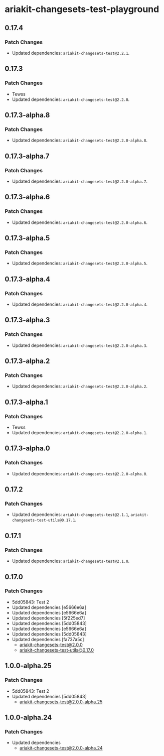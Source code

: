 # ariakit-changesets-test-playground

## 0.17.4

### Patch Changes

- Updated dependencies: `ariakit-changesets-test@2.2.1`.

## 0.17.3

### Patch Changes

- Tewss
- Updated dependencies: `ariakit-changesets-test@2.2.0`.

## 0.17.3-alpha.8

### Patch Changes

- Updated dependencies: `ariakit-changesets-test@2.2.0-alpha.8`.

## 0.17.3-alpha.7

### Patch Changes

- Updated dependencies: `ariakit-changesets-test@2.2.0-alpha.7`.

## 0.17.3-alpha.6

### Patch Changes

- Updated dependencies: `ariakit-changesets-test@2.2.0-alpha.6`.

## 0.17.3-alpha.5

### Patch Changes

- Updated dependencies: `ariakit-changesets-test@2.2.0-alpha.5`.

## 0.17.3-alpha.4

### Patch Changes

- Updated dependencies: `ariakit-changesets-test@2.2.0-alpha.4`.

## 0.17.3-alpha.3

### Patch Changes

- Updated dependencies: `ariakit-changesets-test@2.2.0-alpha.3`.

## 0.17.3-alpha.2

### Patch Changes

- Updated dependencies: `ariakit-changesets-test@2.2.0-alpha.2`.

## 0.17.3-alpha.1

### Patch Changes

- Tewss
- Updated dependencies: `ariakit-changesets-test@2.2.0-alpha.1`.

## 0.17.3-alpha.0

### Patch Changes

- Updated dependencies: `ariakit-changesets-test@2.2.0-alpha.0`.

## 0.17.2

### Patch Changes

- Updated dependencies: `ariakit-changesets-test@2.1.1`, `ariakit-changesets-test-utils@0.17.1`.

## 0.17.1

### Patch Changes

- Updated dependencies: `ariakit-changesets-test@2.1.0`.

## 0.17.0

### Patch Changes

- 5dd05843: Test 2
- Updated dependencies [e5666e6a]
- Updated dependencies [e5666e6a]
- Updated dependencies [5f225ed7]
- Updated dependencies [5dd05843]
- Updated dependencies [e5666e6a]
- Updated dependencies [5dd05843]
- Updated dependencies [fa737a5c]
  - ariakit-changesets-test@2.0.0
  - ariakit-changesets-test-utils@0.17.0

## 1.0.0-alpha.25

### Patch Changes

- 5dd05843: Test 2
- Updated dependencies [5dd05843]
  - ariakit-changesets-test@2.0.0-alpha.25

## 1.0.0-alpha.24

### Patch Changes

- Updated dependencies
  - ariakit-changesets-test@2.0.0-alpha.24
